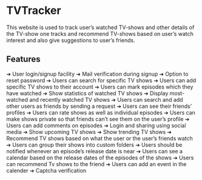 # TVTracker
This website is used to track user’s watched TV-shows and other details of the TV-show one tracks and recommend TV-shows based on user’s watch interest and also give suggestions to user’s friends.
## Features
➔ User login/signup facility ➔ Mail verification during signup ➔ Option to reset password ➔ Users can search for specific TV shows ➔ Users can add specific TV shows to their account ➔ Users can mark episodes which they have watched ➔ Show statistics of watched TV shows ➔ Display most-watched and recently watched TV shows ➔ Users can search and add other users as friends by sending a request ➔ Users can see their friends’ profiles ➔ Users can rate shows as well as individual episodes ➔ Users can make shows private so that friends can’t see them on the user’s profile ➔ Users can add comments on episodes ➔ Login and sharing using social media ➔ Show upcoming TV shows ➔ Show trending TV shows ➔ Recommend TV shows based on what the user or the user’s friends watch ➔ Users can group their shows into custom folders ➔ Users should be notified whenever an episode’s release date is near ➔ Users can see a calendar based on the release dates of the episodes of the shows ➔ Users can recommend Tv shows to the friend ➔ Users can add an event in the calender ➔ Captcha verification
